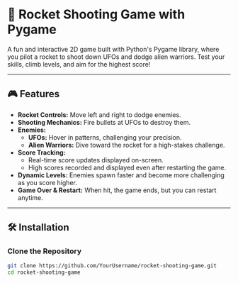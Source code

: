 # 🚀 Rocket Shooting Game with Pygame

A fun and interactive 2D game built with Python's Pygame library, where you pilot a rocket to shoot down UFOs and dodge alien warriors. Test your skills, climb levels, and aim for the highest score!

---

## 🎮 Features

- **Rocket Controls:** Move left and right to dodge enemies.
- **Shooting Mechanics:** Fire bullets at UFOs to destroy them.
- **Enemies:**
  - **UFOs:** Hover in patterns, challenging your precision.
  - **Alien Warriors:** Dive toward the rocket for a high-stakes challenge.
- **Score Tracking:**
  - Real-time score updates displayed on-screen.
  - High scores recorded and displayed even after restarting the game.
- **Dynamic Levels:** Enemies spawn faster and become more challenging as you score higher.
- **Game Over & Restart:** When hit, the game ends, but you can restart anytime.

---

## 🛠️ Installation

### Clone the Repository
```bash
git clone https://github.com/YourUsername/rocket-shooting-game.git  
cd rocket-shooting-game

